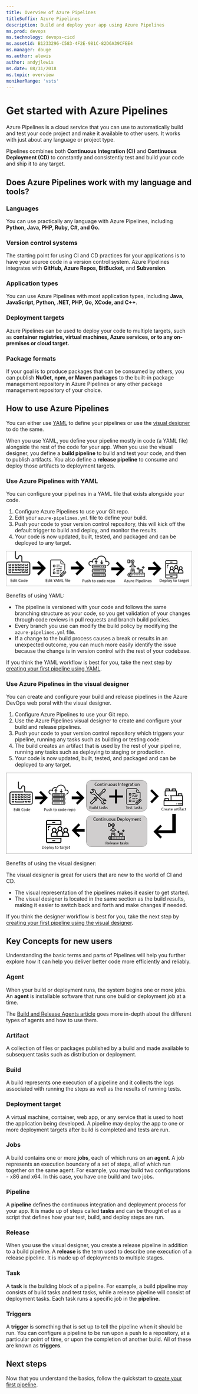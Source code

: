 ```yaml
---
title: Overview of Azure Pipelines
titleSuffix: Azure Pipelines
description: Build and deploy your app using Azure Pipelines
ms.prod: devops
ms.technology: devops-cicd
ms.assetid: B1233296-C583-4F2E-981C-82D6A39CFEE4
ms.manager: douge
ms.author: alewis
author: andyjlewis
ms.date: 08/31/2018
ms.topic: overview
monikerRange: 'vsts'
---
```


# Get started with Azure Pipelines

Azure Pipelines is a cloud service that you can use to automatically build and test your code project and make it available to other users. It works with just about any language or project type.

Pipelines combines both **Continuous Integration (CI)** and **Continuous Deployment (CD)** to constantly and consistently test and build your code and ship it to any target. 

## Does Azure Pipelines work with my language and tools?

### Languages

You can use practically any language with Azure Pipelines, including **Python, Java, PHP, Ruby, C#, and Go.**

### Version control systems

The starting point for using CI and CD practices for your applications is to have your source code in a version control system. Azure Pipelines integrates with **GitHub, Azure Repos, BitBucket,** and **Subversion**.

### Application types

You can use Azure Pipelines with most application types, including **Java, JavaScript, Python, .NET, PHP, Go, XCode, and C++**.

### Deployment targets

Azure Pipelines can be used to deploy your code to multiple targets, such as **container registries, virtual machines, Azure services, or to any on-premises or cloud target.**

### Package formats

If your goal is to produce packages that can be consumed by others, you can publish **NuGet, npm, or Maven packages** to the built-in package management repository in Azure Pipelines or any other package management repository of your choice.

## How to use Azure Pipelines

You can either use [YAML](get-started-yaml.md) to define your pipelines or use the [visual designer](get-started-designer.md) to do the same. 

When you use YAML, you define your pipeline mostly in code (a YAML file) alongside the rest of the code for your app. 
When you use the visual designer, you define a **build pipeline** to build and test your code, and then to publish artifacts. You also define a **release pipeline** to consume and deploy those artifacts to deployment targets.

### Use Azure Pipelines with YAML

You can configure your pipelines in a YAML file that exists alongside your code.

1. Configure Azure Pipelines to use your Git repo.
2. Edit your `azure-pipelines.yml` file to define your build.
3. Push your code to your version control repository, this will kick off the default trigger to build and deploy, and monitor the results.
4. Your code is now updated, built, tested, and packaged and can be deployed to any target.

![Pipelines YAML intro image ](_img/pipelines-image-yaml.png)

Benefits of using YAML:

* The pipeline is versioned with your code and follows the same branching structure as your code, so you get validation of your changes through code reviews in pull requests and branch build policies.
* Every branch you use can modify the build policy by modifying the `azure-pipelines.yml` file.
* If a change to the build process causes a break or results in an unexpected outcome, you can much more easily identify the issue because the change is in version control with the rest of your codebase.

If you think the YAML workflow is best for you, take the next step by [creating your first pipeline using YAML](get-started-yaml.md).

### Use Azure Pipelines in the visual designer

You can create and configure your build and release pipelines in the Azure DevOps web poral with the visual designer. 

1. Configure Azure Pipelines to use your Git repo.
2. Use the Azure Pipelines visual designer to create  and configure your build and release pipelines.
3. Push your code to your version control repository which triggers your pipeline, running any tasks such as building or testing code.
5. The build creates an artifact that is used by the rest of your pipeline, running any tasks such as deploying to staging or production.
6. Your code is now updated, built, tested, and packaged and can be deployed to any target.

![Pipelines designer intro image](_img/pipelines-image-designer.png)
    
Benefits of using the visual designer:

The visual designer is great for users that are new to the world of CI and CD.

* The visual representation of the pipelines makes it easier to get started. 
* The visual designer is located in the same section as the build results, making it easier to switch back and forth and make changes if needed.

If you think the designer workflow is best for you, take the next step by [creating your first pipeline using the visual designer](get-started-designer.md).

## Key Concepts for new users

Understanding the basic terms and parts of Pipelines will help you further explore how it can help you deliver better code more efficiently and reliably.

### Agent

When your build or deployment runs, the system begins one or more jobs. An **agent** is installable software that runs one build or deployment job at a time.

The [Build and Release Agents article](agents/agents.md) goes more in-depth about the different types of agents and how to use them.

### Artifact

A collection of files or packages published by a build and made available to subsequent tasks such as distribution or deployment.

### Build

A build represents one execution of a pipeline and it collects the logs associated with running the steps as well as the results of running tests.

### Deployment target

A virtual machine, container, web app, or any service that is used to host the application being developed. A pipeline may deploy the app to one or more deployment targets after build is completed and tests are run.

### Jobs

A build contains one or more **jobs**, each of which runs on an **agent**. A job represents an execution boundary of a set of steps, all of which run together on the same agent. For example, you may build two configurations - x86 and x64. In this case, you have one build and two jobs.

### Pipeline

A **pipeline** defines the continuous integration and deployment process for your app. It is made up of steps called **tasks** and can be thought of as a script that defines how your test, build, and deploy steps are run.

### Release

When you use the visual designer, you create a release pipeline in addition to a build pipeline. A **release** is the term used to describe one execution of a release pipeline. It is made up of deployments to multiple stages.

### Task

A **task** is the building block of a pipeline. For example, a build pipeline may consists of build tasks and test tasks, while a release pipeline will consist of deployment tasks. Each task runs a specific job in the **pipeline**.

### Triggers

A **trigger** is something that is set up to tell the pipeline when it should be run. You can configure a pipeline to be run upon a push to a repository, at a particular point of time, or upon the completion of another build. All of these are known as **triggers**.

## Next steps

Now that you understand the basics, follow the quickstart to [create your first pipeline](get-started-yaml.md).
